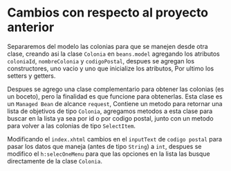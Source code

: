 # Cambios con respecto al proyecto anterior

Separaremos del modelo las colonias para que se manejen desde otra clase, creando asi
la clase `Colonia` en `beans.model` agregando los atributos `coloniaId`, `nombreColonia`
y `codigoPostal`, despues se agregan los constructores, uno vacio y uno que inicialize
los atributos, Por ultimo los setters y getters.

Despues se agrego una clase complementario para obtener las colonias (es un boceto),
pero la finalidad es que funcione para obtenerlas. Esta clase es un `Managed Bean` de
alcance `request`, Contiene un metodo para retornar una lista de objetivos de tipo
`Colonia`, agregamos metodos a esta clase para buscar en la lista ya sea por id o por
codigo postal, junto con un metodo para volver a las colonias de tipo `SelectItem`.

Modificando el `index.xhtml` cambios en el `inputText` de `codigo postal` para pasar
los datos que maneja (antes de tipo `String`) a `int`, despues se modifico el
`h:selecOneMenu` para que las opciones en la lista las busque directamente de la clase
`Colonia`.
